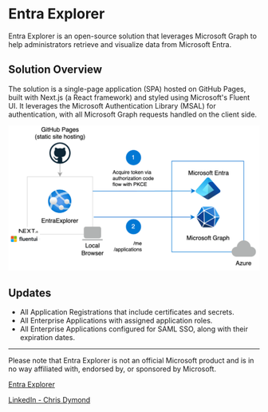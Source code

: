 # Entra Explorer

Entra Explorer is an open-source solution that leverages Microsoft
Graph to help administrators retrieve and visualize data from
Microsoft Entra.

## Solution Overview

The solution is a single-page application (SPA) hosted on GitHub Pages,
built with Next.js (a React framework) and styled using Microsoft&apos;s
Fluent UI. It leverages the Microsoft Authentication Library (MSAL) for
authentication, with all Microsoft Graph requests handled on the client
side.

<p align="center">
  <img src="public/entra-explorer.png" width="600">
</p>

## Updates

- All Application Registrations that include certificates and secrets.
- All Enterprise Applications with assigned application roles.
- All Enterprise Applications configured for SAML SSO, along with their expiration dates.

---

Please note that Entra Explorer is not an official Microsoft product
and is in no way affiliated with, endorsed by, or sponsored by
Microsoft.

[Entra Explorer](https://www.entraexplorer.com)

[LinkedIn - Chris Dymond](https://au.linkedin.com/in/chris-dymond)
